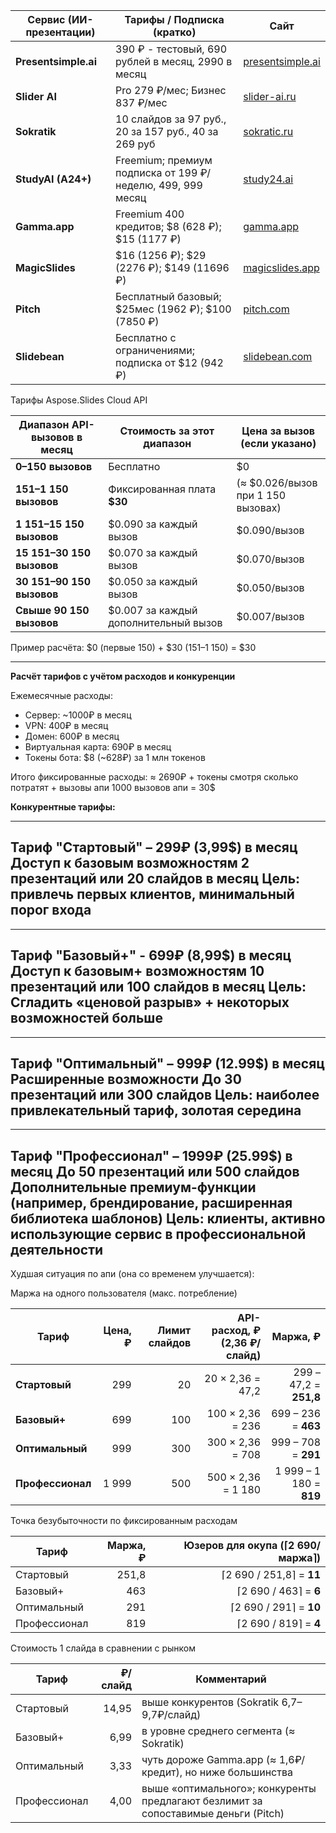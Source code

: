 | Сервис (ИИ-презентации) | Тарифы / Подписка (кратко)                                 | Сайт                                         |
|-------------------------|------------------------------------------------------------|----------------------------------------------|
| **Presentsimple.ai**    | 390 ₽ - тестовый, 690 рублей в месяц, 2990 в месяц         | [presentsimple.ai](https://presentsimple.ai) |
| **Slider AI**           | Pro 279 ₽/мес; Бизнес 837 ₽/мес                            | [slider-ai.ru](https://slider-ai.ru)         |
| **Sokratik**            | 10 слайдов за 97 руб., 20 за 157 руб., 40 за 269 руб       | [sokratic.ru](https://sokratic.ru/ru)        |
| **StudyAI (A24+)**      | Freemium; премиум подписка от 199 ₽/неделю, 499, 999 месяц | [study24.ai](https://study24.ai)             |
| **Gamma.app**           | Freemium 400 кредитов; $8 (628 ₽); $15 (1177 ₽)            | [gamma.app](https://gamma.app)               |
| **MagicSlides**         | $16 (1256 ₽); $29 (2276 ₽); $149 (11696 ₽)                 | [magicslides.app](https://magicslides.app)   |
| **Pitch**               | Бесплатный базовый; $25мес (1962 ₽); $100 (7850 ₽)         | [pitch.com](https://pitch.com)               |
| **Slidebean**           | Бесплатно с ограничениями; подписка от $12 (942 ₽)         | [slidebean.com](https://slidebean.com)       |

Тарифы Aspose.Slides Cloud API

| Диапазон API-вызовов в месяц | Стоимость за этот диапазон            | Цена за вызов (если указано)       |
|------------------------------|---------------------------------------|------------------------------------|
| **0–150 вызовов**            | Бесплатно                             | $0                                 |
| **151–1 150 вызовов**        | Фиксированная плата **\$30**          | (≈ $0.026/вызов при 1 150 вызовах) |
| **1 151–15 150 вызовов**     | $0.090 за каждый вызов                | $0.090/вызов                       |
| **15 151–30 150 вызовов**    | $0.070 за каждый вызов                | $0.070/вызов                       |
| **30 151–90 150 вызовов**    | $0.050 за каждый вызов                | $0.050/вызов                       |
| **Свыше 90 150 вызовов**     | $0.007 за каждый дополнительный вызов | $0.007/вызов                       |


Пример расчёта:
$0 (первые 150) + $30 (151–1 150) = $30


---

**Расчёт тарифов с учётом расходов и конкуренции**

Ежемесячные расходы:

* Сервер: ~1000₽ в месяц
* VPN: 400₽ в месяц 
* Домен: 600₽ в месяц
* Виртуальная карта: 690₽ в месяц
* Токены бота: $8 (~628₽) за 1 млн токенов

Итого фиксированные расходы: ≈ 2690₽ + токены смотря сколько потратят + вызовы апи
1000 вызовов апи = 30$


**Конкурентные тарифы:**

---
Тариф "Стартовый" – 299₽ (3,99$) в месяц
Доступ к базовым возможностям
2 презентаций или 20 слайдов в месяц
Цель: привлечь первых клиентов, минимальный порог входа
---

---
Тариф "Базовый+" - 699₽ (8,99$) в месяц
Доступ к базовым+ возможностям
10 презентаций или 100 слайдов в месяц
Цель: Сгладить «ценовой разрыв» + некоторых возможностей больше
---

---
Тариф "Оптимальный" – 999₽ (12.99$) в месяц
Расширенные возможности
До 30 презентаций или 300 слайдов
Цель: наиболее привлекательный тариф, золотая середина
---

---
Тариф "Профессионал" – 1999₽ (25.99$) в месяц
До 50 презентаций или 500 слайдов
Дополнительные премиум-функции (например, брендирование, расширенная библиотека шаблонов)
Цель: клиенты, активно использующие сервис в профессиональной деятельности
---


Худшая ситуация по апи (она со временем улучшается):


Маржа на одного пользователя (макс. потребление)

| Тариф            | Цена, ₽ | Лимит слайдов | API-расход, ₽ (2,36 ₽/слайд) |                Маржа, ₽ |
|------------------|--------:|--------------:|-----------------------------:|------------------------:|
| **Стартовый**    |     299 |            20 |             20 × 2,36 = 47,2 |  299 – 47,2 = **251,8** |
| **Базовый+**     |     699 |           100 |             100 × 2,36 = 236 |     699 – 236 = **463** |
| **Оптимальный**  |     999 |           300 |             300 × 2,36 = 708 |     999 – 708 = **291** |
| **Профессионал** |   1 999 |           500 |           500 × 2,36 = 1 180 | 1 999 – 1 180 = **819** |


Точка безубыточности по фиксированным расходам

| Тариф        | Маржа, ₽ | Юзеров для окупа (⌈2 690/маржа⌉) |
|--------------|---------:|---------------------------------:|
| Стартовый    |    251,8 |         ⌈2 690 / 251,8⌉ = **11** |
| Базовый+     |      463 |            ⌈2 690 / 463⌉ = **6** |
| Оптимальный  |      291 |           ⌈2 690 / 291⌉ = **10** |
| Профессионал |      819 |            ⌈2 690 / 819⌉ = **4** |


Стоимость 1 слайда в сравнении с рынком

| Тариф        | ₽/слайд | Комментарий                                                                        |
|--------------|--------:|------------------------------------------------------------------------------------|
| Стартовый    |   14,95 | выше конкурентов (Sokratik 6,7–9,7₽/слайд)                                         |
| Базовый+     |    6,99 | в уровне среднего сегмента (≈ Sokratik)                                            |
| Оптимальный  |    3,33 | чуть дороже Gamma.app (≈ 1,6₽/кредит), но ниже большинства                         |
| Профессионал |    4,00 | выше «оптимального»; конкуренты предлагают безлимит за сопоставимые деньги (Pitch) |
